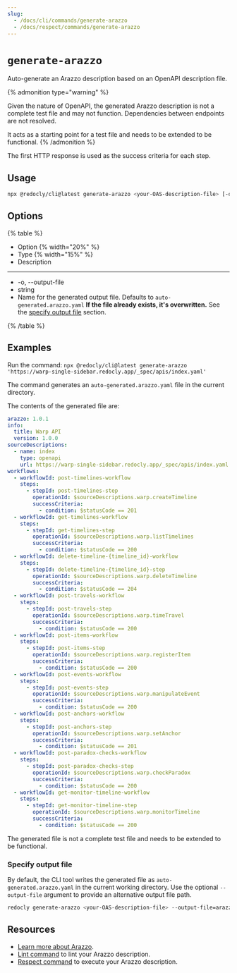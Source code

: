 ```yaml
---
slug:
  - /docs/cli/commands/generate-arazzo
  - /docs/respect/commands/generate-arazzo
---
```


# `generate-arazzo`

Auto-generate an Arazzo description based on an OpenAPI description file.

{% admonition type="warning" %}

Given the nature of OpenAPI, the generated Arazzo description is not a complete test file and may not function. Dependencies between endpoints are not resolved.

It acts as a starting point for a test file and needs to be extended to be functional.
{% /admonition %}

The first HTTP response is used as the success criteria for each step.

## Usage

```sh
npx @redocly/cli@latest generate-arazzo <your-OAS-description-file> [-o | --output-file]
```

## Options

{% table %}

- Option {% width="20%" %}
- Type {% width="15%" %}
- Description

---

- -o, --output-file
- string
- Name for the generated output file. Defaults to `auto-generated.arazzo.yaml` **If the file already exists, it's overwritten.** See the [specify output file](#specify-output-file) section.

{% /table %}

## Examples

Run the command: `npx @redocly/cli@latest generate-arazzo 'https://warp-single-sidebar.redocly.app/_spec/apis/index.yaml'`

The command generates an `auto-generated.arazzo.yaml` file in the current directory.

The contents of the generated file are:

```yaml {% title="auto-generated.arazzo.yaml" %}
arazzo: 1.0.1
info:
  title: Warp API
  version: 1.0.0
sourceDescriptions:
  - name: index
    type: openapi
    url: https://warp-single-sidebar.redocly.app/_spec/apis/index.yaml
workflows:
  - workflowId: post-timelines-workflow
    steps:
      - stepId: post-timelines-step
        operationId: $sourceDescriptions.warp.createTimeline
        successCriteria:
          - condition: $statusCode == 201
  - workflowId: get-timelines-workflow
    steps:
      - stepId: get-timelines-step
        operationId: $sourceDescriptions.warp.listTimelines
        successCriteria:
          - condition: $statusCode == 200
  - workflowId: delete-timeline-{timeline_id}-workflow
    steps:
      - stepId: delete-timeline-{timeline_id}-step
        operationId: $sourceDescriptions.warp.deleteTimeline
        successCriteria:
          - condition: $statusCode == 204
  - workflowId: post-travels-workflow
    steps:
      - stepId: post-travels-step
        operationId: $sourceDescriptions.warp.timeTravel
        successCriteria:
          - condition: $statusCode == 200
  - workflowId: post-items-workflow
    steps:
      - stepId: post-items-step
        operationId: $sourceDescriptions.warp.registerItem
        successCriteria:
          - condition: $statusCode == 200
  - workflowId: post-events-workflow
    steps:
      - stepId: post-events-step
        operationId: $sourceDescriptions.warp.manipulateEvent
        successCriteria:
          - condition: $statusCode == 200
  - workflowId: post-anchors-workflow
    steps:
      - stepId: post-anchors-step
        operationId: $sourceDescriptions.warp.setAnchor
        successCriteria:
          - condition: $statusCode == 201
  - workflowId: post-paradox-checks-workflow
    steps:
      - stepId: post-paradox-checks-step
        operationId: $sourceDescriptions.warp.checkParadox
        successCriteria:
          - condition: $statusCode == 200
  - workflowId: get-monitor-timeline-workflow
    steps:
      - stepId: get-monitor-timeline-step
        operationId: $sourceDescriptions.warp.monitorTimeline
        successCriteria:
          - condition: $statusCode == 200
```

The generated file is not a complete test file and needs to be extended to be functional.

### Specify output file

By default, the CLI tool writes the generated file as `auto-generated.arazzo.yaml` in the current working directory. Use the optional `--output-file` argument to provide an alternative output file path.

```bash Command
redocly generate-arazzo <your-OAS-description-file> --output-file=arazzo-custom.yaml
```

## Resources

- [Learn more about Arazzo](/learn/arazzo/what-is-arazzo).
- [Lint command](./lint.md) to lint your Arazzo description.
- [Respect command](./respect.md) to execute your Arazzo description.
